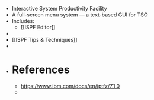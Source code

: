 - Interactive System Productivity Facility
- A full-screen menu system — a text-based GUI for TSO
- Includes:
	- [[ISPF Editor]]
-
- [[ISPF Tips & Techniques]]
-
- # References
	- https://www.ibm.com/docs/en/iptfz/7.1.0
	-